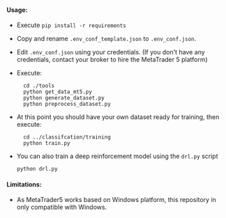 #### Usage:

* Execute `pip install -r requirements`
* Copy and rename `.env_conf_template.json` to `.env_conf.json`.
* Edit `.env_conf.json` using your credentials. (If you don't have any credentials, contact your broker to hire the
  MetaTrader 5 platform)
* Execute:

        cd ./tools
        python get_data_mt5.py
        python generate_dataset.py
        python preprocess_dataset.py
* At this point you should have your own dataset ready for training, then execute:

        cd ../classifcation/training
        python train.py

* You can also train a deep reinforcement model using the `drl.py` script

   ```
  python drl.py
  ```

#### Limitations:

* As MetaTrader5 works based on Windows platform, this repository in only compatible with Windows.